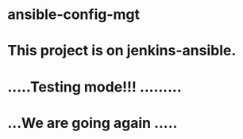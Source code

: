 # ansible-config-mgt
# This project is on jenkins-ansible.
# .....Testing mode!!! .........
# ...We are going again .....
